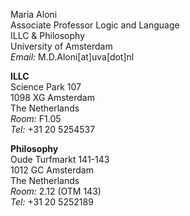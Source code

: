 Maria Aloni  
Associate Professor Logic and Language  
ILLC & Philosophy  
University of Amsterdam  
*Email:* M.D.Aloni[at]uva[dot]nl
 
**ILLC**  
Science Park 107  
1098 XG Amsterdam  
The Netherlands  
*Room:* F1.05  
*Tel:* +31 20 5254537

**Philosophy**  
Oude Turfmarkt 141-143  
1012 GC Amsterdam  
The Netherlands  
*Room:* 2.12 (OTM 143)  
*Tel:* +31 20 5252189